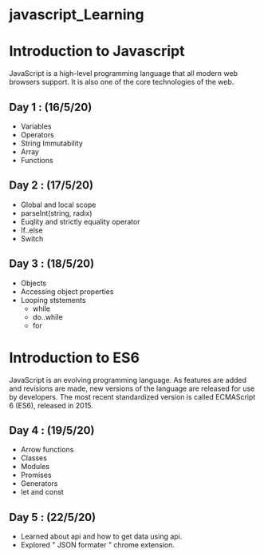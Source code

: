 # javascript_Learning #

# Introduction to Javascript #
JavaScript is a high-level programming language that all modern web browsers support. It is also one of the core technologies of the web.

## Day 1 : (16/5/20) ##
  * Variables
  * Operators
  * String Immutability
  * Array
  * Functions
  
## Day 2 : (17/5/20) ##  
  * Global and local scope
  * parseInt(string, radix)
  * Euqlity and strictly equality operator
  * If..else
  * Switch
  
## Day 3 : (18/5/20) ##  
   * Objects
   * Accessing object properties
   * Looping ststements
      * while
      * do..while
      * for
      
# Introduction to ES6 #
 JavaScript is an evolving programming language. As features are added and revisions are made, new versions of the language are released for use by developers. The most recent standardized version is called ECMAScript 6 (ES6), released in 2015.
 
## Day 4 : (19/5/20) ##  
   * Arrow functions
   * Classes
   * Modules
   * Promises
   * Generators
   * let and const

## Day 5 : (22/5/20) ##
   * Learned about api and how to get data using api.
   * Explored " JSON formater " chrome extension.
